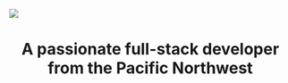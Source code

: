 ![](https://github.com/gacetta/gacetta/assets/78240758/3bbbd934-6867-41bc-80e5-0807df1efd17)

<h1 align="center"> A passionate full-stack developer from the Pacific Northwest </h1>

<!--
**gacetta/gacetta** is a ✨ _special_ ✨ repository because its `README.md` (this file) appears on your GitHub profile.

Here are some ideas to get you started:

- 🔭 I’m currently working on ...
- 🌱 I’m currently learning ...
- 👯 I’m looking to collaborate on ...
- 🤔 I’m looking for help with ...
- 💬 Ask me about ...
- 📫 How to reach me: ...
- 😄 Pronouns: ...
- ⚡ Fun fact: ...
-->
